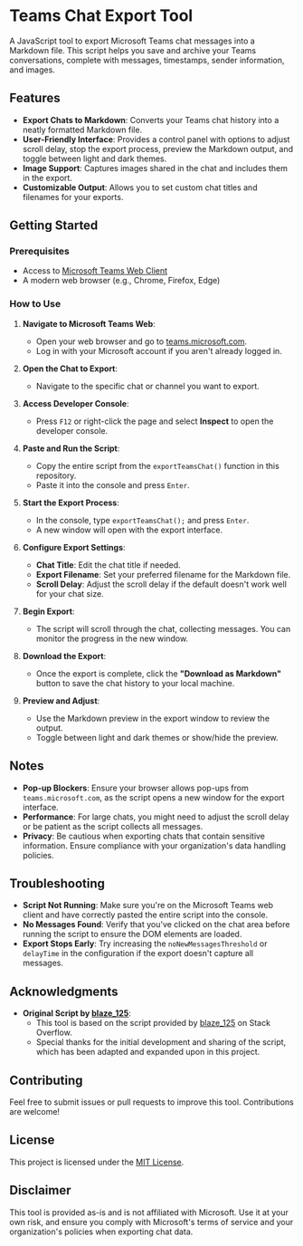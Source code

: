 # Teams Chat Export Tool

A JavaScript tool to export Microsoft Teams chat messages into a Markdown file. This script helps you save and archive your Teams conversations, complete with messages, timestamps, sender information, and images.

## Features

- **Export Chats to Markdown**: Converts your Teams chat history into a neatly formatted Markdown file.
- **User-Friendly Interface**: Provides a control panel with options to adjust scroll delay, stop the export process, preview the Markdown output, and toggle between light and dark themes.
- **Image Support**: Captures images shared in the chat and includes them in the export.
- **Customizable Output**: Allows you to set custom chat titles and filenames for your exports.

## Getting Started

### Prerequisites

- Access to [Microsoft Teams Web Client](https://teams.microsoft.com/)
- A modern web browser (e.g., Chrome, Firefox, Edge)

### How to Use

1. **Navigate to Microsoft Teams Web**:
   - Open your web browser and go to [teams.microsoft.com](https://teams.microsoft.com/).
   - Log in with your Microsoft account if you aren't already logged in.

2. **Open the Chat to Export**:
   - Navigate to the specific chat or channel you want to export.

3. **Access Developer Console**:
   - Press `F12` or right-click the page and select **Inspect** to open the developer console.

4. **Paste and Run the Script**:
   - Copy the entire script from the `exportTeamsChat()` function in this repository.
   - Paste it into the console and press `Enter`.

5. **Start the Export Process**:
   - In the console, type `exportTeamsChat();` and press `Enter`.
   - A new window will open with the export interface.

6. **Configure Export Settings**:
   - **Chat Title**: Edit the chat title if needed.
   - **Export Filename**: Set your preferred filename for the Markdown file.
   - **Scroll Delay**: Adjust the scroll delay if the default doesn't work well for your chat size.

7. **Begin Export**:
   - The script will scroll through the chat, collecting messages. You can monitor the progress in the new window.

8. **Download the Export**:
   - Once the export is complete, click the **"Download as Markdown"** button to save the chat history to your local machine.

9. **Preview and Adjust**:
   - Use the Markdown preview in the export window to review the output.
   - Toggle between light and dark themes or show/hide the preview.

## Notes

- **Pop-up Blockers**: Ensure your browser allows pop-ups from `teams.microsoft.com`, as the script opens a new window for the export interface.
- **Performance**: For large chats, you might need to adjust the scroll delay or be patient as the script collects all messages.
- **Privacy**: Be cautious when exporting chats that contain sensitive information. Ensure compliance with your organization's data handling policies.

## Troubleshooting

- **Script Not Running**: Make sure you're on the Microsoft Teams web client and have correctly pasted the entire script into the console.
- **No Messages Found**: Verify that you've clicked on the chat area before running the script to ensure the DOM elements are loaded.
- **Export Stops Early**: Try increasing the `noNewMessagesThreshold` or `delayTime` in the configuration if the export doesn't capture all messages.

## Acknowledgments

- **Original Script by [blaze_125](https://stackoverflow.com/users/5884037/blaze-125)**:
  - This tool is based on the script provided by [blaze_125](https://stackoverflow.com/a/77558238/11682706) on Stack Overflow.
  - Special thanks for the initial development and sharing of the script, which has been adapted and expanded upon in this project.

## Contributing

Feel free to submit issues or pull requests to improve this tool. Contributions are welcome!

## License

This project is licensed under the [MIT License](LICENSE).

## Disclaimer

This tool is provided as-is and is not affiliated with Microsoft. Use it at your own risk, and ensure you comply with Microsoft's terms of service and your organization's policies when exporting chat data.

